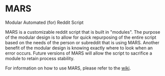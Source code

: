 MARS
====

Modular Automated (for) Reddit Script

MARS is a customizable reddit script that is built in "modules". The purpose of the modular design is to allow for quick repurposing of the entire script based on the needs of the person or subreddit that is using MARS. Another benefit of the modular design is knowing exactly where to look when an error occurs. Future versions of MARS will allow the script to sacrifice a module to retain process stability.

For information on how to use MARS, please refer to the [wiki](https://github.com/PixelOrange/MARS/wiki).
